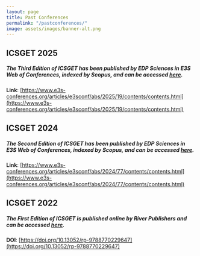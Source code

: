 ```yaml
---
layout: page
title: Past Conferences
permalink: "/pastconferences/"
image: assets/images/banner-alt.png
---
```


## ICSGET 2025

##### The Third Edition of ICSGET has been published by EDP Sciences in E3S Web of Conferences, indexed by **Scopus**, and can be accessed [here](https://www.e3s-conferences.org/articles/e3sconf/abs/2025/19/contents/contents.html).  

**Link**: [https://www.e3s-conferences.org/articles/e3sconf/abs/2025/19/contents/contents.html](https://www.e3s-conferences.org/articles/e3sconf/abs/2025/19/contents/contents.html)  


## ICSGET 2024

##### The Second Edition of ICSGET has been published by EDP Sciences in E3S Web of Conferences, indexed by **Scopus**, and can be accessed [here](https://www.e3s-conferences.org/articles/e3sconf/abs/2024/77/contents/contents.html).  

**Link**: [https://www.e3s-conferences.org/articles/e3sconf/abs/2024/77/contents/contents.html](https://www.e3s-conferences.org/articles/e3sconf/abs/2024/77/contents/contents.html)  


## ICSGET 2022

##### The First Edition of ICSGET is published online by River Publishers and can be accessed [here](https://www.riverpublishers.com/research_details.php?book_id=1042).  

**DOI**: [https://doi.org/10.13052/rp-9788770229647](https://doi.org/10.13052/rp-9788770229647)  

